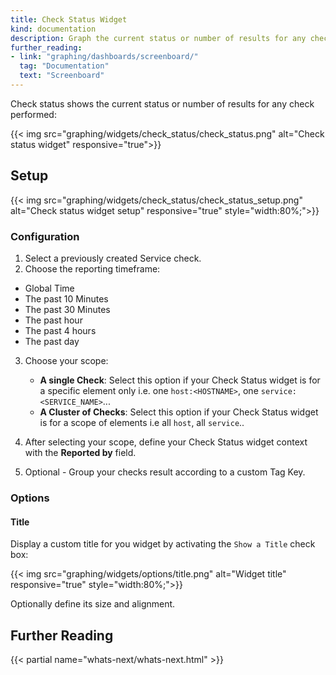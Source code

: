 ```yaml
---
title: Check Status Widget
kind: documentation
description: Graph the current status or number of results for any check performed.
further_reading:
- link: "graphing/dashboards/screenboard/"
  tag: "Documentation"
  text: "Screenboard"
---
```


Check status shows the current status or number of results for any check performed:

{{< img src="graphing/widgets/check_status/check_status.png" alt="Check status widget" responsive="true">}}

## Setup

{{< img src="graphing/widgets/check_status/check_status_setup.png" alt="Check status widget setup" responsive="true" style="width:80%;">}}

### Configuration

1. Select a previously created Service check.
2. Choose the reporting timeframe:
  * Global Time
  * The past 10 Minutes
  * The past 30 Minutes
  * The past hour
  * The past 4 hours
  * The past day
3. Choose your scope:
    * **A single Check**: Select this option if your Check Status widget is for a specific element only i.e. one `host:<HOSTNAME>`, one `service:<SERVICE_NAME>`...
    * **A Cluster of Checks**: Select this option if your Check Status widget is for a scope of elements i.e all `host`, all `service`..
    
4. After selecting your scope, define your Check Status widget context with the **Reported by** field.
5. Optional - Group your checks result according to a custom Tag Key.

### Options
#### Title

Display a custom title for you widget by activating the `Show a Title` check box:

{{< img src="graphing/widgets/options/title.png" alt="Widget title" responsive="true" style="width:80%;">}}

Optionally define its size and alignment.

## Further Reading

{{< partial name="whats-next/whats-next.html" >}}
